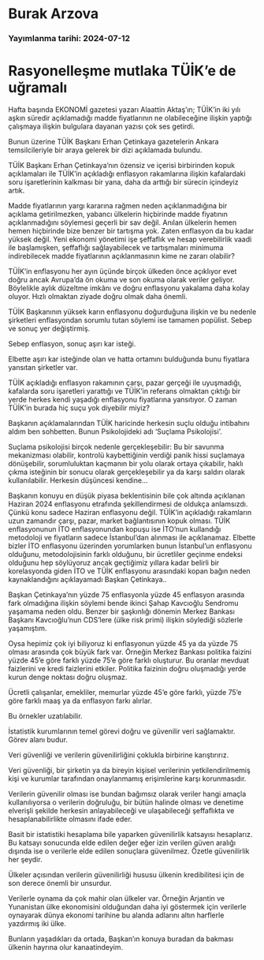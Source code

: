 # Burak Arzova

### Yayımlanma tarihi: 2024-07-12

# Rasyonelleşme mutlaka TÜİK’e de uğramalı

Hafta başında EKONOMİ gazetesi yazarı Alaattin Aktaş’ın; TÜİK’in iki yılı aşkın süredir açıklamadığı madde fiyatlarının ne olabileceğine ilişkin yaptığı çalışmaya ilişkin bulgulara dayanan yazısı çok ses getirdi.

Bunun üzerine TÜİK Başkanı Erhan Çetinkaya gazetelerin Ankara temsilcileriyle bir araya gelerek bir dizi açıklamada bulundu.

TÜİK Başkanı Erhan Çetinkaya’nın özensiz ve içerisi birbirinden kopuk açıklamaları ile TÜİK’in açıkladığı enflasyon rakamlarına ilişkin kafalardaki soru işaretlerinin kalkması bir yana, daha da arttığı bir sürecin içindeyiz artık.

Madde fiyatlarının yargı kararına rağmen neden açıklanmadığına bir açıklama getirilmezken, yabancı ülkelerin hiçbirinde madde fiyatının açıklanmadığını söylemesi geçerli bir sav değil. Anılan ülkelerin hemen hemen hiçbirinde bize benzer bir tartışma yok. Zaten enflasyon da bu kadar yüksek değil. Yeni ekonomi yönetimi işe şeffaflık ve hesap verebilirlik vaadi ile başlamışken, şeffaflığı sağlayabilecek ve tartışmaları minimuma indirebilecek madde fiyatlarının açıklanmasının kime ne zararı olabilir?

TÜİK’in enflasyonu her ayın üçünde birçok ülkeden önce açıklıyor evet doğru ancak Avrupa’da ön okuma ve son okuma olarak veriler geliyor. Böylelikle aylık düzeltme imkânı ve doğru enflasyonu yakalama daha kolay oluyor. Hızlı olmaktan ziyade doğru olmak daha önemli.

TÜİK Başkanının yüksek karın enflasyonu doğurduğuna ilişkin ve bu nedenle şirketleri enflasyondan sorumlu tutan söylemi ise tamamen popülist. Sebep ve sonuç yer değiştirmiş.

Sebep enflasyon, sonuç aşırı kar isteği.

Elbette aşırı kar isteğinde olan ve hatta ortamını bulduğunda bunu fiyatlara yansıtan şirketler var.

TÜİK açıkladığı enflasyon rakamının çarşı, pazar gerçeği ile uyuşmadığı, kafalarda soru işaretleri yarattığı ve TÜİK’in referans olmaktan çıktığı bir yerde herkes kendi yaşadığı enflasyonu fiyatlarına yansıtıyor. O zaman TÜİK’in burada hiç suçu yok diyebilir miyiz?

Başkanın açıklamalarından TÜİK haricinde herkesin suçlu olduğu intibahını aldım ben sohbetten. Bunun Psikolojideki adı ‘Suçlama Psikolojisi’.

Suçlama psikolojisi birçok nedenle gerçekleşebilir: Bu bir savunma mekanizması olabilir, kontrolü kaybettiğinin verdiği panik hissi suçlamaya dönüşebilir, sorumluluktan kaçmanın bir yolu olarak ortaya çıkabilir, haklı çıkma isteğinin bir sonucu olarak gerçekleşebilir ya da karşı saldırı olarak kullanılabilir. Herkesin düşüncesi kendine…

Başkanın konuyu en düşük piyasa beklentisinin bile çok altında açıklanan Haziran 2024 enflasyonu etrafında şekillendirmesi de oldukça anlamsızdı. Çünkü konu sadece Haziran enflasyonu değil. TÜİK’in açıkladığı rakamların uzun zamandır çarşı, pazar, market bağlantısının kopuk olması. TÜİK enflasyonunun İTO enflasyonundan kopuşu ise İTO’nun kullandığı metodoloji ve fiyatların sadece İstanbul’dan alınması ile açıklanamaz. Elbette bizler İTO enflasyonu üzerinden yorumlarken bunun İstanbul’un enflasyonu olduğunu, metodolojisinin farklı olduğunu, bir ücretliler geçinme endeksi olduğunu hep söylüyoruz ancak geçtiğimiz yıllara kadar belirli bir korelasyonda giden İTO ve TÜİK enflasyonu arasındaki kopan bağın neden kaynaklandığını açıklayamadı Başkan Çetinkaya..

Başkan Çetinkaya’nın yüzde 75 enflasyonla yüzde 45 enflasyon arasında fark olmadığına ilişkin söylemi bende ikinci Şahap Kavcıoğlu Sendromu yaşamama neden oldu. Benzer bir şaşkınlığı dönemin Merkez Bankası Başkanı Kavcıoğlu’nun CDS’lere (ülke risk primi) ilişkin söylediği sözlerle yaşamıştım.

Oysa hepimiz çok iyi biliyoruz ki enflasyonun yüzde 45 ya da yüzde 75 olması arasında çok büyük fark var. Örneğin Merkez Bankası politika faizini yüzde 45’e göre farklı yüzde 75’e göre farklı oluşturur. Bu oranlar mevduat faizlerini ve kredi faizlerini etkiler. Politika faizinin doğru oluşmadığı yerde kurun denge noktası doğru oluşmaz.

Ücretli çalışanlar, emekliler, memurlar yüzde 45’e göre farklı, yüzde 75’e göre farklı maaş ya da enflasyon farkı alırlar.

Bu örnekler uzatılabilir.

İstatistik kurumlarının temel görevi doğru ve güvenilir veri sağlamaktır. Görev alanı budur.

Veri güvenliği ve verilerin güvenilirliğini çoklukla birbirine karıştırırız.

Veri güvenliği, bir şirketin ya da bireyin kişisel verilerinin yetkilendirilmemiş kişi ve kurumlar tarafından onaylanmamış erişimlerine karşı korunmasıdır.

Verilerin güvenilir olması ise bundan bağımsız olarak veriler hangi amaçla kullanılıyorsa o verilerin doğruluğu, bir bütün halinde olması ve denetime elverişli şekilde herkesin anlayabileceği ve ulaşabileceği şeffaflıkta ve hesaplanabilirlikte olmasını ifade eder.

Basit bir istatistiki hesaplama bile yaparken güvenilirlik katsayısı hesaplarız. Bu katsayı sonucunda elde edilen değer eğer izin verilen güven aralığı dışında ise o verilerle elde edilen sonuçlara güvenilmez. Özetle güvenilirlik her şeydir.

Ülkeler açısından verilerin güvenilirliği hususu ülkenin kredibilitesi için de son derece önemli bir unsurdur.

Verilerle oynama da çok mahir olan ülkeler var. Örneğin Arjantin ve Yunanistan ülke ekonomisini olduğundan daha iyi göstermek için verilerle oynayarak dünya ekonomi tarihine bu alanda adlarını altın harflerle yazdırmış iki ülke.

Bunların yaşadıkları da ortada, Başkan’ın konuya buradan da bakması ülkenin hayrına olur kanaatindeyim.

